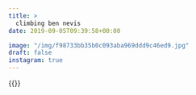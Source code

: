 ```yaml
---
title: >
  climbing ben nevis
date: 2019-09-05T09:39:58+00:00

image: "/img/f98733bb35b0c093aba969ddd9c46ed9.jpg"
draft: false
instagram: true
---
```


{{<photo src="/img/f98733bb35b0c093aba969ddd9c46ed9.jpg">}}
